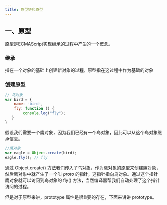 ```yaml
---
title: 原型链和原型
---
```


## 一、原型

原型是ECMAScript实现继承的过程中产生的一个概念。

### 继承

指在一个对象的基础上创建新对象的过程。原型指在这过程中作为基础的对象

### 创建原型

``` javascript
// 鸟对象
var bird = {
    name: "bird",
    fly: function () {
        console.log("fly");
   }
}
```


假设我们需要一个鹰对象，因为我们已经有一个鸟对象，因此可以从这个鸟对象继承信息。

``` javascript
//鹰对象
var eagle = Object.create(bird);
eagle.fly(); // fly
```

通过 Object.create() 方法我们传入了鸟对象，作为鹰对象的原型来创建鹰对象，然后鹰对象中就产生了一个叫 _proto_ 的指针，这指针指向鸟对象。通过这个指针鹰对象就可以访问到鸟对象的 fly() 方法，当然编译器帮我们自动处理了这个指针访问的过程。

但是对于原型来讲，prototype 属性是很重要的存在，下面来讲讲 prototype。
